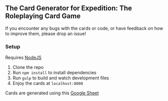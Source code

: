 ## The Card Generator for Expedition: The Roleplaying Card Game

If you encounter any bugs with the cards or code, or have feedback on how to improve them, please drop an issue!

### Setup

Requires [NodeJS](https://nodejs.org/en/download/)

1. Clone the repo
2. Run `npm install` to install dependencies
3. Run `gulp` to build and watch development files
4. Enjoy the cards at `localhost:8000`

Cards are generated using this [Google Sheet](https://docs.google.com/spreadsheets/d/1WvRrQUBRSZS6teOcbnCjAqDr-ubUNIxgiVwWGDcsZYM/edit?usp=sharing)
